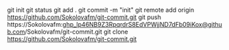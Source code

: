 git init
git status
git add .
git commit -m "init"
git remote add origin https://github.com/Sokolovafm/git-commit.git
git push https://Sokolovafm: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@github.com/Sokolovafm/git-commit.git
git clone https://github.com/Sokolovafm/git-commit.git
